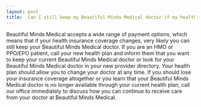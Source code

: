 ```yaml
---
layout: post
title:  Can I still keep my Beautiful Minds Medical doctor if my health plan changes?
---
```


Beautiful Minds Medical accepts a wide range of payment options, which means that if your health insurance coverage changes, very likely you can still keep your Beautiful Minds Medical doctor. If you are an HMO or PPO/EPO patient, call your new health plan and inform them that you want to keep your current Beautiful Minds Medical doctor or look for your Beautiful Minds Medical doctor in your new provider directory. Your health plan should allow you to change your doctor at any time. If you should lose your insurance coverage altogether or you learn that your Beautiful Minds Medical doctor is no longer available through your current health plan, call our office immediately to discuss how you can continue to receive care from your doctor at Beautiful Minds Medical.